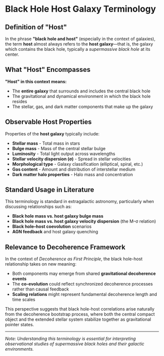 # Black Hole Host Galaxy Terminology

## Definition of "Host"

In the phrase **"black hole and host"** (especially in the context of galaxies), the term **host** almost always refers to the **host galaxy**—that is, the galaxy which contains the black hole, typically a *supermassive black hole* at its center.

## What "Host" Encompasses

**"Host" in this context means:**
- The **entire galaxy** that surrounds and includes the central black hole
- The gravitational and dynamical environment in which the black hole resides
- The stellar, gas, and dark matter components that make up the galaxy

## Observable Host Properties

Properties of the **host galaxy** typically include:

- **Stellar mass** - Total mass in stars
- **Bulge mass** - Mass of the central stellar bulge
- **Luminosity** - Total light output across wavelengths
- **Stellar velocity dispersion (σ)** - Spread in stellar velocities
- **Morphological type** - Galaxy classification (elliptical, spiral, etc.)
- **Gas content** - Amount and distribution of interstellar medium
- **Dark matter halo properties** - Halo mass and concentration

## Standard Usage in Literature

This terminology is standard in extragalactic astronomy, particularly when discussing relationships such as:

- **Black hole mass vs. host galaxy bulge mass**
- **Black hole mass vs. host galaxy velocity dispersion** (the M–σ relation)
- **Black hole–host coevolution** scenarios
- **AGN feedback** and host galaxy quenching

## Relevance to Decoherence Framework

In the context of *Decoherence as First Principle*, the black hole-host relationship takes on new meaning:

- Both components may emerge from shared **gravitational decoherence events**
- The **co-evolution** could reflect synchronized decoherence processes rather than causal feedback
- **Scaling relations** might represent fundamental decoherence length and time scales

This perspective suggests that black hole-host correlations arise naturally from the decoherence bootstrap process, where both the central compact object and the extended stellar system stabilize together as gravitational pointer states.

---

*Note: Understanding this terminology is essential for interpreting observational studies of supermassive black holes and their galactic environments.*
